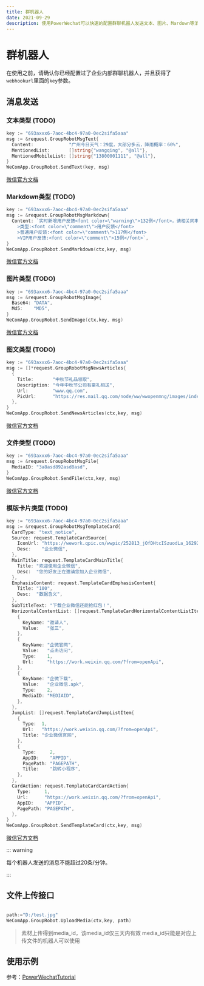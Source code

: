 ```yaml
---
title: 群机器人
date: 2021-09-29
description: 使用PowerWechat可以快速的配置群聊机器人发送文本、图片、Mardown等消息到企业内部群聊消息里面
---
```


# 群机器人

在使用之前，请确认你已经配置过了企业内部群聊机器人，并且获得了`webhookurl`里面的`key`参数。

## 消息发送

### 文本类型 (TODO)

``` go
key := "693axxx6-7aoc-4bc4-97a0-0ec2sifa5aaa"
msg := &request.GroupRobotMsgText{
  Content:             "广州今日天气：29度，大部分多云，降雨概率：60%",
  MentionedList:       []string{"wangqing", "@all"},
  MentionedMobileList: []string{"13800001111", "@all"},
}
WeComApp.GroupRobot.SendText(key, msg)
```

[微信官方文档](https://work.weixin.qq.com/api/doc/90000/90136/91770#文本类型)

### Markdown类型 (TODO)

``` go
key := "693axxx6-7aoc-4bc4-97a0-0ec2sifa5aaa"
msg := &request.GroupRobotMsgMarkdown{
  Content: `实时新增用户反馈<font color=\"warning\">132例</font>，请相关同事注意。\n
    >类型:<font color=\"comment\">用户反馈</font>
    >普通用户反馈:<font color=\"comment\">117例</font>
    >VIP用户反馈:<font color=\"comment\">15例</font>`,
}
WeComApp.GroupRobot.SendMarkdown(ctx,key, msg)
```

[微信官方文档](https://work.weixin.qq.com/api/doc/90000/90136/91770#markdown类型)

### 图片类型 (TODO)

``` go
key := "693axxx6-7aoc-4bc4-97a0-0ec2sifa5aaa"
msg := &request.GroupRobotMsgImage{
  Base64: "DATA",
  Md5:    "MD5",
}
WeComApp.GroupRobot.SendImage(ctx,key, msg)
```

[微信官方文档](https://work.weixin.qq.com/api/doc/90000/90136/91770#图片类型)

### 图文类型 (TODO)

``` go
key := "693axxx6-7aoc-4bc4-97a0-0ec2sifa5aaa"
msg := []*request.GroupRobotMsgNewsArticles{
  {
    Title:       "中秋节礼品领取",
    Description: "今年中秋节公司有豪礼相送",
    Url:         "www.qq.com",
    PicUrl:      "https://res.mail.qq.com/node/ww/wwopenmng/images/independent/doc/test_pic_msg1.png",
  },
}
WeComApp.GroupRobot.SendNewsArticles(ctx,key, msg)
```

[微信官方文档](https://work.weixin.qq.com/api/doc/90000/90136/91770#图片类型)

### 文件类型 (TODO)

``` go
key := "693axxx6-7aoc-4bc4-97a0-0ec2sifa5aaa"
msg := &request.GroupRobotMsgFile{
  MediaID: "3a8asd892asd8asd",
}
WeComApp.GroupRobot.SendFile(ctx,key, msg)
```

[微信官方文档](https://work.weixin.qq.com/api/doc/90000/90136/91770#文件类型)

### 模版卡片类型 (TODO)

``` go
key := "693axxx6-7aoc-4bc4-97a0-0ec2sifa5aaa"
msg := &request.GroupRobotMsgTemplateCard{
  CardType: "text_notice",
  Source: request.TemplateCardSource{
    IconUrl: "https://wework.qpic.cn/wwpic/252813_jOfDHtcISzuodLa_1629280209/0",
    Desc:    "企业微信",
  },
  MainTitle: request.TemplateCardMainTitle{
    Title: "欢迎使用企业微信",
    Desc:  "您的好友正在邀请您加入企业微信",
  },
  EmphasisContent: request.TemplateCardEmphasisContent{
    Title: "100",
    Desc:  "数据含义",
  },
  SubTitleText: "下载企业微信还能抢红包！",
  HorizontalContentList: []request.TemplateCardHorizontalContentListItem{
    {
      KeyName: "邀请人",
      Value:   "张三",
    },
    {
      KeyName: "企微官网",
      Value:   "点击访问",
      Type:    1,
      Url:     "https://work.weixin.qq.com/?from=openApi",
    },
    {
      KeyName: "企微下载",
      Value:   "企业微信.apk",
      Type:    2,
      MediaID: "MEDIAID",
    },
  },
  JumpList: []request.TemplateCardJumpListItem{
    {
      Type:  1,
      Url:   "https://work.weixin.qq.com/?from=openApi",
      Title: "企业微信官网",
    },
    {
      Type:     2,
      AppID:    "APPID",
      PagePath: "PAGEPATH",
      Title:    "跳转小程序",
    },
  },
  CardAction: request.TemplateCardCardAction{
    Type:     1,
    Url:      "https://work.weixin.qq.com/?from=openApi",
    AppID:    "APPID",
    PagePath: "PAGEPATH",
  },
}
WeComApp.GroupRobot.SendTemplateCard(ctx,key, msg)
```

[微信官方文档](https://work.weixin.qq.com/api/doc/90000/90136/91770#模版卡片类型)



::: warning

每个机器人发送的消息不能超过20条/分钟。

:::

##  文件上传接口

```go 

path:="D:/test.jpg"
WeComApp.GroupRobot.UploadMedia(ctx,key, path)

```



> 素材上传得到media_id，该media_id仅三天内有效
> media_id只能是对应上传文件的机器人可以使用



## 使用示例
 
参考：[PowerWechatTutorial](https://github.com/ArtisanCloud/PowerWechatTutorial/blob/master/controllers/wecom/group-robot.go)
